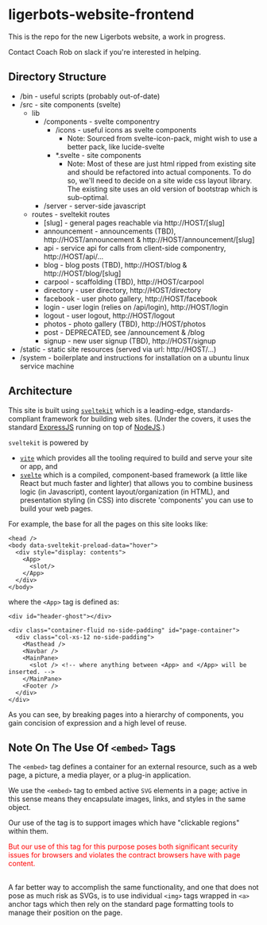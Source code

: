 # ligerbots-website-frontend

This is the repo for the new Ligerbots website, a work in progress.

Contact Coach Rob on slack if you're interested in helping.

## Directory Structure
- /bin - useful scripts (probably out-of-date)
- /src - site components (svelte)
  - lib
    - /components - svelte componentry
      - /icons - useful icons as svelte components
        - Note: Sourced from svelte-icon-pack, might wish to use a better pack, like
          lucide-svelte
      - *.svelte - site components
        - Note: Most of these are just html ripped from existing site and should be refactored
          into actual components. To do so, we'll need to decide on a site wide css layout
          library. The existing site uses an old version of bootstrap which is sub-optimal.
    - /server - server-side javascript
  - routes - sveltekit routes
    - [slug] - general pages reachable via http://HOST/[slug]
    - announcement - announcements (TBD), http://HOST/announcement & http://HOST/announcement/[slug]
    - api - service api for calls from client-side componentry, http://HOST/api/...
    - blog - blog posts (TBD), http://HOST/blog & http://HOST/blog/[slug]
    - carpool - scaffolding (TBD), http://HOST/carpool
    - directory - user directory, http://HOST/directory
    - facebook - user photo gallery, http://HOST/facebook
    - login - user login (relies on /api/login), http://HOST/login
    - logout - user logout, http://HOST/logout
    - photos - photo gallery (TBD), http://HOST/photos
    - post - DEPRECATED, see /announcement & /blog
    - signup - new user signup (TBD), http://HOST/signup
- /static - static site resources (served via url: http://HOST/...)
- /system - boilerplate and instructions for installation on a ubuntu linux service machine

## Architecture

This site is built using [`sveltekit`](kit.svelte.dev) which is a leading-edge, standards-compliant framework
for building web sites. (Under the covers, it uses the standard [ExpressJS](https://expressjs.com/) running
on top of [NodeJS](https://nodejs.org/en).)

`sveltekit` is powered by
- [`vite`](https://vitejs.dev/) which provides all the tooling required to build and serve your site or app, and
- [`svelte`](https://svelte.dev/) which is a compiled, component-based framework (a little like React but
  much faster and lighter) that allows you to combine business logic (in Javascript), content layout/organization
  (in HTML), and presentation styling (in CSS) into discrete 'components' you can use to build your web pages.

For example, the base for all the pages on this site looks like:

```
<head />
<body data-sveltekit-preload-data="hover">
  <div style="display: contents">
    <App>
      <slot/>
    </App>
  </div>
</body>
```
where the `<App>` tag is defined as:
```
<div id="header-ghost"></div>

<div class="container-fluid no-side-padding" id="page-container">
  <div class="col-xs-12 no-side-padding">
    <Masthead />
    <Navbar />
    <MainPane>
      <slot /> <!-- where anything between <App> and </App> will be inserted. -->
    </MainPane>
    <Footer />
  </div>
</div>
```

As you can see, by breaking pages into a hierarchy of components, you gain concision of expression and a high level
of reuse.

## Note On The Use Of `<embed>` Tags
The `<embed>` tag defines a container for an external resource, such as a web page, a picture, a media player, or a plug-in application.

We use the `<embed>` tag to embed active `SVG` elements in a page; active in this sense means they encapsulate
images, links, and styles in the same object.

Our use of the tag is to support images which have "clickable regions" within them.

<div style="color:red">But our use of this tag for this purpose poses both significant security issues for
browsers and violates the contract browsers have with page content.</div><br/>

A far better way to accomplish the same functionality, and one that does not pose as much risk as SVGs, is to
use individual `<img>` tags wrapped in `<a>` anchor tags which then rely on the standard page formatting
tools to manage their position on the page.

